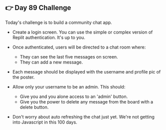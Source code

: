 ## 👉 Day 89 Challenge
Today's challenge is to build a community chat app.

- Create a login screen. You can use the simple or complex version of Replit authentication. It's up to you.

- Once authenticated, users will be directed to a chat room where:

    - They can see the last five messages on screen.
    - They can add a new message.
- Each message should be displayed with the username and profile pic of the poster.

- Allow only your username to be an admin. This should:

    - Give you and you alone access to an 'admin' button.
    - Give you the power to delete any message from the board with a delete button.
- Don't worry about auto refreshing the chat just yet. We're not getting into Javascript in this 100 days.